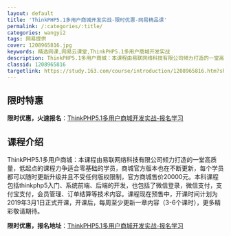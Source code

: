 ```yaml
---
layout: default
title: 'ThinkPHP5.1多用户商城开发实战-限时优惠-网易精品课'
permalink: /:categories/:title/
categories: wangyi2
tags: 网易提供
cover: 1208965816.jpg
keywords: 精选网课,网易云课堂,ThinkPHP5.1多用户商城开发实战
description: ThinkPHP5.1多用户商城：本课程由易联网络科技有限公司倾力打造的一堂高质量，低起点的课程力争适合零基础的学员，商
classid: 1208965816
targetlink: https://study.163.com/course/introduction/1208965816.htm?share=1&shareId=1025206652&utm_campaign=share&utm_medium=iphoneShare&utm_source=&utm_u=1025206652
---
```


## 限时特惠

**限时优惠，火速报名**：[ThinkPHP5.1多用户商城开发实战-报名学习](https://study.163.com/course/introduction/1208965816.htm?share=1&shareId=1025206652&utm_campaign=share&utm_medium=iphoneShare&utm_source=&utm_u=1025206652)

## 课程介绍

ThinkPHP5.1多用户商城：本课程由易联网络科技有限公司倾力打造的一堂高质量，低起点的课程力争适合零基础的学员，商城官方版本也在不断更新，每个学员都可以随时更新升级并且不受任何版权限制，官方商城售价20000元。本科课程包括thinkphp5入门、系统前端、后端的开发，也包括了微信登录，微信支付，支付宝支付，会员管理、订单结算等技术内容。课程现在预售中，开课时间计划为2019年3月1日正式开课，开课后，每周至少更新一章内容（3-6个课时），更多精彩敬请期待。

**限时优惠，报名地址**：[ThinkPHP5.1多用户商城开发实战-报名学习](https://study.163.com/course/introduction/1208965816.htm?share=1&shareId=1025206652&utm_campaign=share&utm_medium=iphoneShare&utm_source=&utm_u=1025206652)


